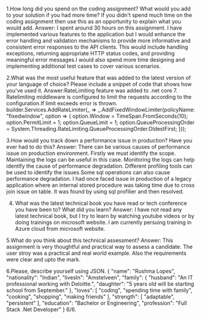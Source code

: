 1.How long did you spend on the coding assignment? What would you add to your solution if you had more time? If you didn't spend much time on the coding assignment then use this as an opportunity to explain what you would add.
Answer: I spent around 30 hours on this assignment. I have implemented various features to the application but I would enhance the error handling and validation mechanisms to provide more informative and consistent error responses to the API clients.
This would include handling exceptions, returning appropriate HTTP status codes, and providing meaningful error messages.I would also spend more time designing and implementing additional test cases to cover various scenarios.

2.What was the most useful feature that was added to the latest version of your language of choice?
Please include a snippet of code that shows how you've used it.
Answer:RateLimiting feature was added to .net core 7. Ratelimiting middleware is configured to limit the requests according to the configuration.If limit exceeds error is thrown.
   builder.Services.AddRateLimiter(_ => _.AddFixedWindowLimiter(policyName: "fixedwindow", option =>
            {
                option.Window = TimeSpan.FromSeconds(10);
                option.PermitLimit = 1;
                option.QueueLimit = 1;
                option.QueueProcessingOrder = System.Threading.RateLimiting.QueueProcessingOrder.OldestFirst;
            }));

3.How would you track down a performance issue in production? Have you ever had to do this?
Answer: There can be various causes of performance issue on production environment. Firstly we must identify the scope. Maintaining the logs can be useful in this case. Monitoring the logs can help identify the cause of performance degradation.
Different profiling tools can be used to identify the issues.Some sql operations can also cause performance degradation.
I had once faced issue in production of a legacy application where an internal stored procedure was taking time due to cross join issue on table. It was found by using sql profilier and then resolved.

4. What was the latest technical book you have read or tech conference you have been to? What did you
learn?
Answer: I have not read any latest technical book, but I try to learn by watching youtube videos or by doing trainings on microsoft website. I am currently persuing training in Azure cloud from microsoft website.

5.What do you think about this technical assessment?
Answer: This assignment is very thoughtful and practical way to assess a candidate. The user stroy was a practical and real world example. Also the requirements were clear and upto the mark.

6.Please, describe yourself using JSON.
{
	"name": "Rushma Lopes",
	"nationality": "Indian",
	"livesIn": "Amstelveen",
	"family": {
		"husband": "An IT professional working with Deloitte.",
		"daughter": "5 years old will be starting school from September."
	},
	"loves": [
		"coding",
		"spending time with family",
		"cooking",
		"shopping",
		"making friends"
	],
	"strength": [
		"adaptable",
		"persistent"
	],
	"education": "Bachelor or Engineering",
	"profession": "Full Stack .Net Developer"
}
6/6.
